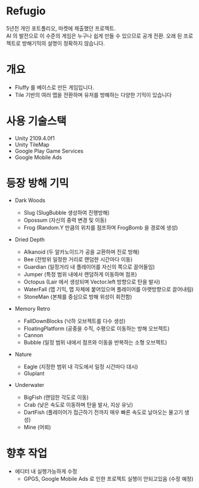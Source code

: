 # Refugio
5년전 개인 포트폴리오, 마켓에 제출했던 프로젝트.<br>
AI 의 발전으로 이 수준의 게임은 누구나 쉽게 만들 수 있으므로 공개 전환.
오래 된 프로젝트로 방해기믹의 설명이 정확하지 않습니다.

# 개요
- Fluffy 를 베이스로 만든 게임입니다.
- Tile 기반의 여러 맵을 전환하며 유저를 방해하는 다양한 기믹이 있습니다

# 사용 기술스택
- Unity 2109.4.0f1
- Unity TileMap
- Google Play Game Services
- Google Mobile Ads

# 등장 방해 기믹
- Dark Woods
  - Slug (SlugBubble 생성하여 진행방해)
  - Opossum (자신의 중력 변경 및 이동)
  - Frog (Random.Y 만큼의 위치를 점프하며 FrogBomb 을 경로에 생성)

- Dried Depth
  - Alkanoid (두 알카노이드가 공을 교환하며 진로 방해)
  - Bee (전방위 일정한 거리로 랜덤한 시간마다 이동)
  - Guardian (일정거리 내 플레이어를 자신의 쪽으로 끌어들임)
  - Jumper (특정 범위 내에서 랜덤하게 이동하며 점프)
  - Octopus (Lair 에서 생성되며 Vector.left 방향으로 탄을 발사)
  - WaterFall (맵 기믹, 맵 자체에 붙어있으며 플레이어를 아랫방향으로 끌어내림)
  - StoneMan (본체를 중심으로 방해 위성이 회전함)

- Memory Retro
  - FallDownBlocks (낙하 오브젝트를 다수 생성)
  - FloatingPlatform (공중을 수직, 수평으로 이동하는 방해 오브젝트)
  - Cannon
  - Bubble (일정 범위 내에서 점프와 이동을 반복하는 소형 오브젝트)
 
- Nature
  - Eagle (지정한 범위 내 각도에서 일정 시간마다 대시)
  - Gluplant
 
- Underwater
  - BigFish (랜덤한 각도로 이동)
  - Crab (낮은 속도로 이동하며 탄을 발사, 지상 유닛)
  - DartFish (플레이어가 접근하기 전까지 매우 빠른 속도로 날아오는 물고기 생성)
  - Mine (어뢰)
 
# 향후 작업
- 에디터 내 실행가능하게 수정
  - GPGS, Google Mobile Ads 로 인한 프로젝트 실행이 안되고있음 (수정 예정)
